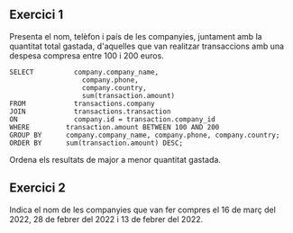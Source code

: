 ## Exercici 1
Presenta el nom, telèfon i país de les companyies, juntament amb la quantitat total gastada, 
d'aquelles que van realitzar transaccions amb una despesa compresa entre 100 i 200 euros. 

    SELECT   		company.company_name,
			          company.phone,
			          company.country,
			          sum(transaction.amount)
    FROM     		transactions.company
    JOIN		    transactions.transaction
    ON			    company.id = transaction.company_id
    WHERE 		  transaction.amount BETWEEN 100 AND 200
    GROUP BY	  company.company_name, company.phone, company.country;
    ORDER BY	  sum(transaction.amount) DESC;



Ordena els resultats de major a menor quantitat gastada.


## Exercici 2
Indica el nom de les companyies que van fer compres el 16 de març del 2022, 28 de febrer del 2022 i 13 de febrer del 2022.
